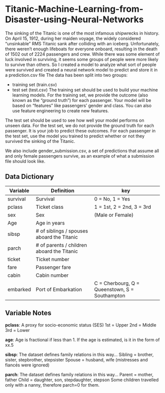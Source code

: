 # Titanic-Machine-Learning-from-Disaster-using-Neural-Networks
The sinking of the Titanic is one of the most infamous shipwrecks in history.  On April 15, 1912, during her maiden voyage, the widely considered “unsinkable” RMS Titanic sank after colliding with an iceberg. Unfortunately, there weren’t enough lifeboats for everyone onboard, resulting in the death of 1502 out of 2224 passengers and crew.  While there was some element of luck involved in surviving, it seems some groups of people were more likely to survive than others. So I created a model to analyze what sort of people were survived and created a neural network model to predict and store it in a prediction.csv file
The data has been split into two groups:

* training set (train.csv)
* test set (test.csv)
The training set should be used to build your machine learning models. For the training set, we provide the outcome (also known as the “ground truth”) for each passenger. Your model will be based on “features” like passengers’ gender and class. You can also use feature engineering to create new features.

The test set should be used to see how well your model performs on unseen data. For the test set, we do not provide the ground truth for each passenger. It is your job to predict these outcomes. For each passenger in the test set, use the model you trained to predict whether or not they survived the sinking of the Titanic.

We also include gender_submission.csv, a set of predictions that assume all and only female passengers survive, as an example of what a submission file should look like.

## Data Dictionary
|Variable	          |Definition	                                |key	                                         |
|-------------------|-------------------------------------------|----------------------------------------------|
|survival	          |Survival                                   |	0 = No, 1 = Yes                              |
|pclass             |	Ticket class	                            |1 = 1st, 2 = 2nd, 3 = 3rd                     |
|sex     	          |Sex	                                      |(Male or Female)                              |
|Age                |	Age in years	                            |                                              |
|sibsp              |	# of siblings / spouses aboard the Titanic|	                                             |
|parch              |	# of parents / children aboard the Titanic|                                              |	
|ticket	            |Ticket number	                            |                                              |
|fare	              |Passenger fare	                            |                                              |
|cabin	            |Cabin number	                              |                                              |
|embarked           |	Port of Embarkation	                      |C = Cherbourg, Q = Queenstown, S = Southampton|
## Variable Notes
**pclass**: A proxy for socio-economic status (SES)
1st = Upper
2nd = Middle
3rd = Lower

**age**: Age is fractional if less than 1. If the age is estimated, is it in the form of xx.5

**sibsp**: The dataset defines family relations in this way...
Sibling = brother, sister, stepbrother, stepsister
Spouse = husband, wife (mistresses and fiancés were ignored)

**parch**: The dataset defines family relations in this way...
Parent = mother, father
Child = daughter, son, stepdaughter, stepson
Some children travelled only with a nanny, therefore parch=0 for them.
